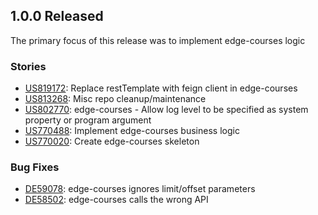 ## 1.0.0 Released
The primary focus of this release was to implement edge-courses logic

### Stories
* [US819172](https://rally1.rallydev.com/#/?detail=/userstory/602597502327&fdp=true): Replace restTemplate with feign client in edge-courses
* [US813268](https://rally1.rallydev.com/#/?detail=/userstory/601488209459&fdp=true): Misc repo cleanup/maintenance
* [US802770](https://rally1.rallydev.com/#/?detail=/userstory/604213883576&fdp=true): edge-courses - Allow log level to be specified as system property or program argument
* [US770488](https://rally1.rallydev.com/#/?detail=/userstory/505595886008&fdp=true): Implement edge-courses business logic
* [US770020](https://rally1.rallydev.com/#/?detail=/userstory/505175766644&fdp=true): Create edge-courses skeleton

### Bug Fixes
* [DE59078](https://rally1.rallydev.com/#/?detail=/defect/600947886829&fdp=true): edge-courses ignores limit/offset parameters
* [DE58502](https://rally1.rallydev.com/#/?detail=/defect/604211273856&fdp=true): edge-courses calls the wrong API
